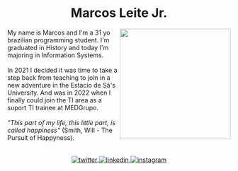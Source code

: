 <h1 align="center"> Marcos Leite Jr.<br></h1>
<img align="right" height="250em" src="https://raw.githubusercontent.com/gist/Bymarcosleitejr/b70d9f34681a7ad078fba3aec940be71/raw/337d96e547d6897e7fcf0599172ef80477bf20a8/Bras%C3%A3o%20dos%20Leite.svg">
<p> My name is Marcos and I'm a 31 yo brazilian programming student. I'm graduated in History and today I'm majoring in Information Systems.
<br></br>
In 2021 I decided it was time to take a step back from teaching to join in a new adventure in the Estacio de Sá's University. And was in 2022 when I finally could join the TI area as a suport TI trainee at MEDGrupo.
<br></br>
<i>"This part of my life, this little part, is called happiness"</i> (Smith, Will - The Pursuit of Happyness).
<br></br>  
<p align="center">  
<a href="https://twitter.com/Bymarcosleitejr" target="_blank">
  <img align="center" src="https://img.shields.io/badge/-Bymarcosleitejr-05122A?style=flat&logo=twitter" alt="twitter"/>  
</a>
<a href="https://linkedin.com/in/Bymarcosleite" target="_blank">
  <img align="center" src="https://img.shields.io/badge/-Bymarcosleite-05122A?style=flat&logo=linkedin" alt="linkedin"/>
</a>
<a href="https://instagram.com/Bymarcosleite" target="_blank">
 <img align="center" src="https://img.shields.io/badge/-Bymarcosleite-05122A?style=flat&logo=instagram" alt="instagram"/>
</a>
</p>



